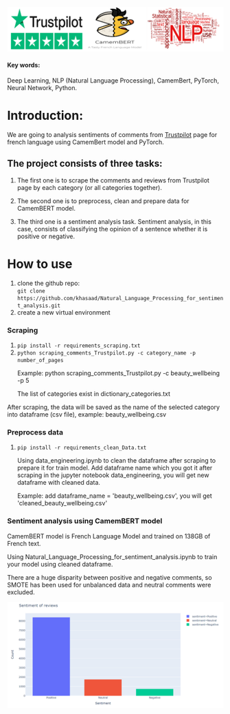 <img src = 'https://github.com/khasaad/Natural_Language_Processing_for_sentiment_analysis/blob/main/images/logo.PNG'>

#### Key words: 
Deep Learning, NLP (Natural Language Processing), CamemBert, PyTorch, Neural Network, Python.

# Introduction:

We are going to analysis sentiments of comments from <a href = 'https://www.trustpilot.com/'>Trustpilot</a> page for french language using CamemBert model and PyTorch. 

## The project consists of three tasks:

1. The first one is to scrape the comments and reviews from Trustpilot page by each category (or all categories together). 

2. The second one is to preprocess, clean and prepare data for CamemBERT model.

3. The third one is a sentiment analysis task. Sentiment analysis, in this case, consists of classifying the opinion of a sentence whether it is positive or negative.

# How to use
<ol> 
 <li>clone the github repo:<br><code>git clone https://github.com/khasaad/Natural_Language_Processing_for_sentiment_analysis.git</code></li>
 <li>create a new virtual environment</li>
</ol>

### Scraping 
<ol>
 <li><code>pip install -r requirements_scraping.txt</code></li>
 <li><code>python scraping_comments_Trustpilot.py -c category_name -p number_of_pages </code></li>
 <p>Example: python scraping_comments_Trustpilot.py -c beauty_wellbeing -p 5</p>
 <p>The list of categories exist in dictionary_categories.txt</p>
</ol>

<p>After scraping, the data will be saved as the name of the selected category into dataframe (csv file), example: beauty_wellbeing.csv</p>

### Preprocess data
<ol>
 <li><code>pip install -r requirements_clean_Data.txt</code></li>
 
 <p>Using data_engineering.ipynb to clean the dataframe after scraping to prepare it for train model.
Add dataframe name which you got it after scraping in the jupyter notebook data_engineering, you will get new dataframe with cleaned data.</p>
 <p>Example: add dataframe_name = 'beauty_wellbeing.csv', you will get 'cleaned_beauty_wellbeing.csv'</p> 
</ol>

### Sentiment analysis using CamemBERT model

<p>CamemBERT model is French Language Model and trained on 138GB of French text. </p>
<p>Using Natural_Language_Processing_for_sentiment_analysis.ipynb to train your model using cleaned dataframe.</p>

<p>There are a huge disparity between positive and negative comments, so SMOTE has been used for unbalanced data and neutral comments were excluded.<p>
 
 <img src='https://github.com/khasaad/Natural_Language_Processing_for_sentiment_analysis/blob/main/images/sentiment.PNG'>
